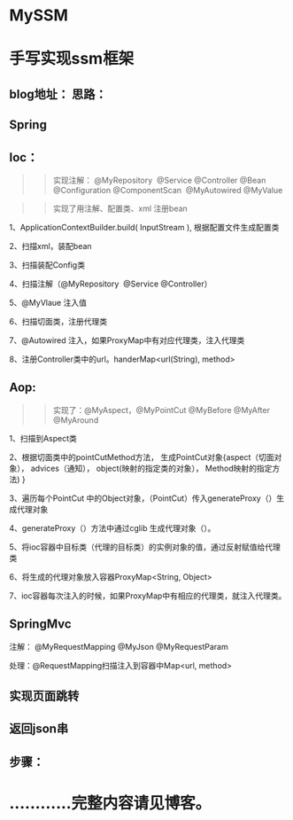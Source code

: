 # MySSM
手写实现ssm框架
========
blog地址：
思路：
---------
Spring
---------
Ioc：
-------

>>实现注解： @MyRepository  @Service @Controller @Bean @Configuration @ComponentScan  @MyAutowired @MyValue

>>实现了用注解、配置类、xml 注册bean

1、ApplicationContextBuilder.build( InputStream ), 根据配置文件生成配置类

2、扫描xml，装配bean

3、扫描装配Config类

4、扫描注解（@MyRepository  @Service @Controller）

5、@MyVlaue 注入值

6、扫描切面类，注册代理类

7、@Autowired 注入，如果ProxyMap中有对应代理类，注入代理类

8、注册Controller类中的url。handerMap<url(String), method>

Aop:
--------
>>实现了：@MyAspect，@MyPointCut @MyBefore @MyAfter @MyAround

1、扫描到Aspect类

2、根据切面类中的pointCutMethod方法， 生成PointCut对象{aspect（切面对象）， advices（通知）， object(映射的指定类的对象）， Method映射的指定方法) }

3、遍历每个PointCut 中的Object对象，（PointCut）传入generateProxy（）生成代理对象

4、generateProxy（）方法中通过cglib 生成代理对象（）。

5、将ioc容器中目标类（代理的目标类）的实例对象的值，通过反射赋值给代理类

6、将生成的代理对象放入容器ProxyMap<String, Object>

7、ioc容器每次注入的时候，如果ProxyMap中有相应的代理类，就注入代理类。

SpringMvc
-----------

注解： @MyRequestMapping @MyJson @MyRequestParam

处理：@RequestMapping扫描注入到容器中Map<url, method>

实现页面跳转
----
返回json串
----
步骤：
--
............完整内容请见博客。
===============
